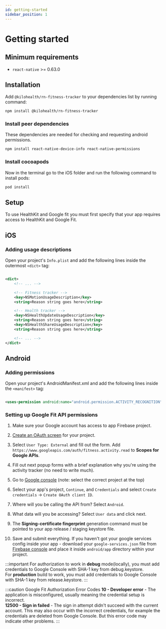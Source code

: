 ```yaml
---
id: getting-started
sidebar_position: 1
---
```


# Getting started

## Minimum requirements

- `react-native` >= 0.63.0

## Installation

Add `@kilohealth/rn-fitness-tracker` to your dependencies list by running command:

```bash npm2yarn
npm install @kilohealth/rn-fitness-tracker
```

### Install peer dependencies

These dependencies are needed for checking and requesting android permissions.

```bash npm2yarn
npm install react-native-device-info react-native-permissions
```

### Install cocoapods

Now in the terminal go to the iOS folder and run the following command to install pods:

```bash
pod install
```

## Setup

To use HealthKit and Google fit you must first specify that your app requires access to HealthKit and Google Fit.

## iOS

### Adding usage descriptions

Open your project's `Info.plist` and add the following lines inside the outermost `<dict>` tag:

```xml

<dict>
    <!-- ... -->

    <!-- Fitness tracker -->
    <key>NSMotionUsageDescription</key>
    <string>Reason string goes here</string>

    <!-- Health tracker -->
    <key>NSHealthUpdateUsageDescription</key>
    <string>Reason string goes here</string>
    <key>NSHealthShareUsageDescription</key>
    <string>Reason string goes here</string>

    <!-- ... -->
</dict>
```

## Android

### Adding permissions

Open your project's AndroidManifest.xml and add the following lines inside the `<manifest>` tag:

```xml

<uses-permission android:name="android.permission.ACTIVITY_RECOGNITION"/>
```

### Setting up Google Fit API permissions

1. Make sure your Google account has access to app Firebase project.

2. [Create an OAuth screen](https://console.developers.google.com/apis/credentials/consent) for your project.

3. Select `User Type: External` and fill out the form. Add `https://www.googleapis.com/auth/fitness.activity.read` to
   **Scopes for Google APIs**.

4. Fill out next popup forms with a brief explanation why you're using the activity tracker (no need to write much).

5. Go to [Google console](https://console.developers.google.com/flows/enableapi?apiid=fitness&pli=1) (note: select the
   correct project at the top)

6. Select your app's project, `Continue`, and `Credentials` and select `Create credentials` -> `Create OAuth client ID`.

7. Where will you be calling the API from? Select `Android`.

8. What data will you be accessing? Select `User data` and click next.

9. The **Signing-certificate fingerprint** generation command must be pointed to your app release / staging keystore
   file.

10. Save and submit everything. If you haven't got your google services config inside your app - download
    your `google-services.json` file from [Firebase console](https://console.firebase.google.com) and place it
    inside `android/app` directory within your project.

:::important
For authorization to work in **debug** mode(locally), you must add credentials to Google Console with SHA-1 key from
debug.keystore.  
For **production** build to work, you must add credentials to Google Console with SHA-1 key from release.keystore.
:::

:::caution Google Fit Authorization Error Codes
**10 - Developer error** - The application is misconfigured, usually meaning the credential setup is incorrect.  
**12500 - Sign in failed** - The sign in attempt didn't succeed with the current account. This may also occur with the
incorrect credentials, for example the credentials are deleted from Google Console. But this error code may indicate
other problems.
:::
